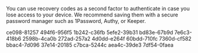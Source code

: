 You can use recovery codes as a second factor to authenticate in case you lose access to your device. 
We recommend saving them with a secure password manager such as 1Password, Authy, or Keeper.

ce098-81257
494f6-956f5
1b242-c36fb
5efe2-39b31
bd83e-67b9d
7e6c3-418b6
2598b-4ca0b
272ad-257a2
4d0dd-e264f
60bdd-710fc
7360d-cf582
bbac4-7d096
37e14-20185
c7bca-5244c
aea4c-39de3
7df54-0faea